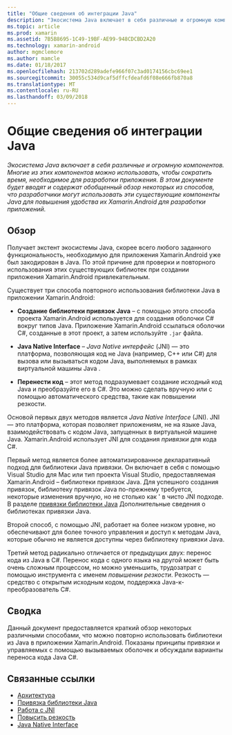 ```yaml
---
title: "Общие сведения об интеграции Java"
description: "Экосистема Java включает в себя различные и огромную компонентов. Многие из этих компонентов можно использовать, чтобы сократить время, необходимое для разработки приложения. В этом документе будет вводят и содержат обобщенный обзор некоторых из способов, что разработчики могут использовать эти существующие компоненты Java для повышения удобства их Xamarin.Android для разработки приложений."
ms.topic: article
ms.prod: xamarin
ms.assetid: 7B5B8695-1C49-19BF-AE99-948CDCBD2A20
ms.technology: xamarin-android
author: mgmclemore
ms.author: mamcle
ms.date: 01/18/2017
ms.openlocfilehash: 213702d289adefe966f07c3ad0174156cbc69ee1
ms.sourcegitcommit: 30055c534d9caf5dffcfdeafd6f08e666fb870a8
ms.translationtype: MT
ms.contentlocale: ru-RU
ms.lasthandoff: 03/09/2018
---
```

# <a name="java-integration-overview"></a>Общие сведения об интеграции Java

_Экосистема Java включает в себя различные и огромную компонентов. Многие из этих компонентов можно использовать, чтобы сократить время, необходимое для разработки приложения. В этом документе будет вводят и содержат обобщенный обзор некоторых из способов, что разработчики могут использовать эти существующие компоненты Java для повышения удобства их Xamarin.Android для разработки приложений._


## <a name="overview"></a>Обзор

Получает экстент экосистемы Java, скорее всего любого заданного функциональность, необходимую для приложения Xamarin.Android уже был закодирован в Java. По этой причине для проверки и повторного использования этих существующих библиотек при создании приложения Xamarin.Android привлекательным. 

Существует три способа повторного использования библиотеки Java в приложении Xamarin.Android: 

-   **Создание библиотеки привязок Java** &ndash; с помощью этого способа проекта Xamarin.Android используется для создания оболочки C# вокруг типов Java. Приложение Xamarin.Android ссылаться оболочки C#, созданные в этот проект, а затем используйте `.jar` файла. 

-   **Java Native Interface** &ndash; *Java Native* *интерфейс* (JNI) — это платформа, позволяющая код не Java (например, C++ или C#) для вызова или вызываться кодом Java, выполняемых в рамках виртуальной машины Java . 

-   **Перенести код** &ndash; этот метод подразумевает создание исходный код Java и преобразуйте его в C#. Это можно сделать вручную или с помощью автоматического средства, такие как повышении резкости. 

Основой первых двух методов является *Java Native Interface* (JNI). JNI — это платформа, которая позволяет приложениям, не на языке Java, взаимодействовать с кодом Java, запущенных в виртуальной машине Java. Xamarin.Android использует JNI для создания *привязки* для кода C#. 

Первый метод является более автоматизированное декларативный подход для библиотеки Java привязки. Он включает в себя с помощью Visual Studio для Mac или тип проекта Visual Studio, предоставляемая Xamarin.Android &ndash; библиотеки привязок Java. Для успешного создания привязок, библиотеку привязок Java по-прежнему требуется, некоторые изменения вручную, но не столько как ' в чисто JNI подходе. В разделе [привязки библиотеки Java](~/android/platform/binding-java-library/index.md) Дополнительные сведения о библиотеках привязки Java. 

Второй способ, с помощью JNI, работает на более низком уровне, но обеспечивают для более точного управления и доступ к методам Java, которые обычно не является доступны через библиотеку привязки Java. 

Третий метод радикально отличается от предыдущих двух: перенос кода из Java в C#. Перенос кода с одного языка на другой может быть очень сложным процессом, но можно уменьшить, трудозатрат с помощью инструмента с именем *повышении резкости*. Резкость — средство с открытым исходным кодом, поддержка Java-к-преобразователь C#. 



## <a name="summary"></a>Сводка

Данный документ предоставляется краткий обзор некоторых различными способами, что можно повторно использовать библиотеки из Java в приложении Xamarin.Android. Показаны принципы привязки и управляемых с помощью вызываемых оболочек и обсуждали варианты переноса кода Java C#. 


## <a name="related-links"></a>Связанные ссылки

- [Архитектура](~/android/internals/architecture.md)
- [Привязка библиотеки Java](~/android/platform/binding-java-library/index.md)
- [Работа с JNI](~/android/platform/java-integration/working-with-jni.md)
- [Повысить резкость](https://github.com/slluis/sharpen)
- [Java Native Interface](http://docs.oracle.com/javase/7/docs/technotes~/jni/index.html)
